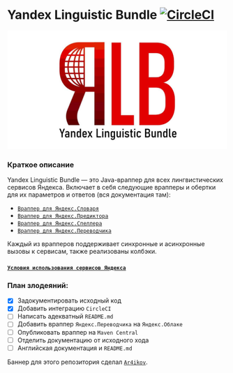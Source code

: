 # Yandex Linguistic Bundle [![CircleCI](https://circleci.com/gh/amayakasa/YandexLinguisticBundle.svg?style=svg)](https://circleci.com/gh/amayakasa/YandexLinguisticBundle)

![Yandex Linguistic Bundle Banner](images/banner.png)

### Краткое описание
Yandex Linguistic Bundle — это Java-враппер для всех лингвистических сервисов Яндекса.
Включает в себя следующие врапперы и обертки для их параметров и ответов (вся документация там):

- [`Враппер для Яндекс.Словаря`](src/main/java/ru/amayakasa/linguistic/YandexDictionary.java)
- [`Враппер для Яндекс.Предиктора`](src/main/java/ru/amayakasa/linguistic/YandexPredictor.java)
- [`Враппер для Яндекс.Спеллера`](src/main/java/ru/amayakasa/linguistic/YandexSpeller.java)
- [`Враппер для Яндекс.Переводчика`](src/main/java/ru/amayakasa/linguistic/YandexTranslator.java)

Каждый из врапперов поддерживает синхронные и асинхронные вызовы к сервисам, также реализованы колбэки.

#### [`Условия использования сервисов Яндекса`](https://yandex.ru/legal/)

### План злодеяний:
- [x] Задокументировать исходный код
- [x] Добавить интеграцию `CircleCI`
- [ ] Написать адекватный `README.md`
- [ ] Добавить враппер `Яндекс.Переводчика` на `Яндекс.Облаке` 
- [ ] Опубликовать враппер на `Maven Central`
- [ ] Отделить документацию от исходного хода
- [ ] Английская документация и `README.md`

Баннер для этого репозитория сделал [`Ar4ikov`](https://github.com/ar4ikov).

